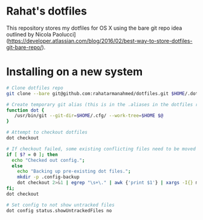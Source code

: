 # Rahat's dotfiles

This repository stores my dotfiles for OS X using the bare git repo idea outlined by Nicola Paolucci](https://developer.atlassian.com/blog/2016/02/best-way-to-store-dotfiles-git-bare-repo/).

# Installing on a new system

```sh
# Clone dotfiles repo
git clone --bare git@github.com:rahatarmanahmed/dotfiles.git $HOME/.dotfiles

# Create temporary git alias (this is in the .aliases in the dotfiles repo)
function dot {
   /usr/bin/git --git-dir=$HOME/.cfg/ --work-tree=$HOME $@
}

# Attempt to checkout dotfiles
dot checkout

# If checkout failed, some existing conflicting files need to be moved
if [ $? = 0 ]; then
  echo "Checked out config.";
  else
    echo "Backing up pre-existing dot files.";
    mkdir -p .config-backup
    dot checkout 2>&1 | egrep "\s+\." | awk {'print $1'} | xargs -I{} mv {} .config-backup/{}
fi;
dot checkout

# Set config to not show untracked files
dot config status.showUntrackedFiles no
